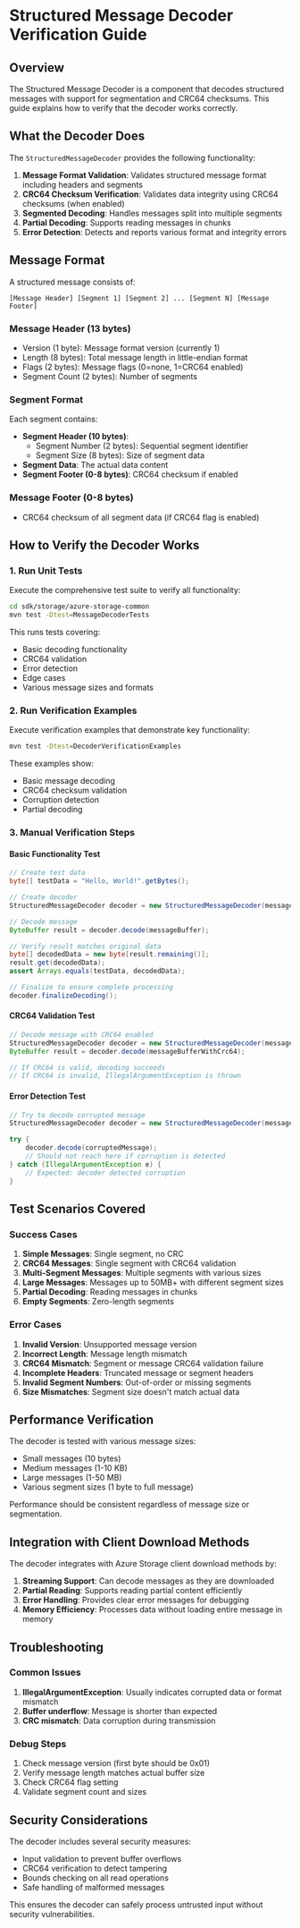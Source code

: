 # Structured Message Decoder Verification Guide

## Overview

The Structured Message Decoder is a component that decodes structured messages with support for segmentation and CRC64 checksums. This guide explains how to verify that the decoder works correctly.

## What the Decoder Does

The `StructuredMessageDecoder` provides the following functionality:

1. **Message Format Validation**: Validates structured message format including headers and segments
2. **CRC64 Checksum Verification**: Validates data integrity using CRC64 checksums (when enabled)
3. **Segmented Decoding**: Handles messages split into multiple segments
4. **Partial Decoding**: Supports reading messages in chunks
5. **Error Detection**: Detects and reports various format and integrity errors

## Message Format

A structured message consists of:

```
[Message Header] [Segment 1] [Segment 2] ... [Segment N] [Message Footer]
```

### Message Header (13 bytes)
- Version (1 byte): Message format version (currently 1)
- Length (8 bytes): Total message length in little-endian format
- Flags (2 bytes): Message flags (0=none, 1=CRC64 enabled)
- Segment Count (2 bytes): Number of segments

### Segment Format
Each segment contains:
- **Segment Header (10 bytes)**:
  - Segment Number (2 bytes): Sequential segment identifier
  - Segment Size (8 bytes): Size of segment data
- **Segment Data**: The actual data content
- **Segment Footer (0-8 bytes)**: CRC64 checksum if enabled

### Message Footer (0-8 bytes)
- CRC64 checksum of all segment data (if CRC64 flag is enabled)

## How to Verify the Decoder Works

### 1. Run Unit Tests

Execute the comprehensive test suite to verify all functionality:

```bash
cd sdk/storage/azure-storage-common
mvn test -Dtest=MessageDecoderTests
```

This runs tests covering:
- Basic decoding functionality
- CRC64 validation
- Error detection
- Edge cases
- Various message sizes and formats

### 2. Run Verification Examples

Execute verification examples that demonstrate key functionality:

```bash
mvn test -Dtest=DecoderVerificationExamples
```

These examples show:
- Basic message decoding
- CRC64 checksum validation
- Corruption detection
- Partial decoding

### 3. Manual Verification Steps

#### Basic Functionality Test
```java
// Create test data
byte[] testData = "Hello, World!".getBytes();

// Create decoder
StructuredMessageDecoder decoder = new StructuredMessageDecoder(messageLength);

// Decode message
ByteBuffer result = decoder.decode(messageBuffer);

// Verify result matches original data
byte[] decodedData = new byte[result.remaining()];
result.get(decodedData);
assert Arrays.equals(testData, decodedData);

// Finalize to ensure complete processing
decoder.finalizeDecoding();
```

#### CRC64 Validation Test
```java
// Decode message with CRC64 enabled
StructuredMessageDecoder decoder = new StructuredMessageDecoder(messageLength);
ByteBuffer result = decoder.decode(messageBufferWithCrc64);

// If CRC64 is valid, decoding succeeds
// If CRC64 is invalid, IllegalArgumentException is thrown
```

#### Error Detection Test
```java
// Try to decode corrupted message
StructuredMessageDecoder decoder = new StructuredMessageDecoder(messageLength);

try {
    decoder.decode(corruptedMessage);
    // Should not reach here if corruption is detected
} catch (IllegalArgumentException e) {
    // Expected: decoder detected corruption
}
```

## Test Scenarios Covered

### Success Cases
1. **Simple Messages**: Single segment, no CRC
2. **CRC64 Messages**: Single segment with CRC64 validation
3. **Multi-Segment Messages**: Multiple segments with various sizes
4. **Large Messages**: Messages up to 50MB+ with different segment sizes
5. **Partial Decoding**: Reading messages in chunks
6. **Empty Segments**: Zero-length segments

### Error Cases
1. **Invalid Version**: Unsupported message version
2. **Incorrect Length**: Message length mismatch
3. **CRC64 Mismatch**: Segment or message CRC64 validation failure
4. **Incomplete Headers**: Truncated message or segment headers
5. **Invalid Segment Numbers**: Out-of-order or missing segments
6. **Size Mismatches**: Segment size doesn't match actual data

## Performance Verification

The decoder is tested with various message sizes:
- Small messages (10 bytes)
- Medium messages (1-10 KB)
- Large messages (1-50 MB)
- Various segment sizes (1 byte to full message)

Performance should be consistent regardless of message size or segmentation.

## Integration with Client Download Methods

The decoder integrates with Azure Storage client download methods by:

1. **Streaming Support**: Can decode messages as they are downloaded
2. **Partial Reading**: Supports reading partial content efficiently
3. **Error Handling**: Provides clear error messages for debugging
4. **Memory Efficiency**: Processes data without loading entire message in memory

## Troubleshooting

### Common Issues
1. **IllegalArgumentException**: Usually indicates corrupted data or format mismatch
2. **Buffer underflow**: Message is shorter than expected
3. **CRC mismatch**: Data corruption during transmission

### Debug Steps
1. Check message version (first byte should be 0x01)
2. Verify message length matches actual buffer size
3. Check CRC64 flag setting
4. Validate segment count and sizes

## Security Considerations

The decoder includes several security measures:
- Input validation to prevent buffer overflows
- CRC64 verification to detect tampering
- Bounds checking on all read operations
- Safe handling of malformed messages

This ensures the decoder can safely process untrusted input without security vulnerabilities.